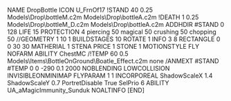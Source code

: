 NAME DropBottle
ICON U_FrnOf17
!STAND  40 0.25 Models\Drop\bottleM.c2m Models\Drop\bottleA.c2m
!DEATH  1 0.25 Models\Drop\bottleM_D.c2m Models\Drop\bottleA.c2m
ADDHDIR #STAND 0 128
LIFE 15
PROTECTION 4 piercing 50 magical 50 crushing 50 chopping 50
//GEOMETRY 1 10 1
BUILDSTAGES 10
ROTATE 1
INFO 3 8
RECTANGLE 0 0 30 30
MATHERIAL 1 STENA
PRICE 1 STONE 1
MOTIONSTYLE FLY
NOFARM
ABILITY ChestMC
/!TEMP 60 0.5 Models\Items\BottleOnGround\Boatle_Effect.c2m none
/ANMEXT #STAND #TEMP 0 0 -290 0.1 2000
NOBLENDING
LOWCOLLISION
INVISIBLEONMINIMAP
FLYPARAM 1 1
INCORPOREAL
ShadowScaleX 1.4
ShadowScaleY 0.7
PortretDisable True
SelPrio 6
ABILITY UA_aMagicImmunity_Sunduk
NOALTINFO
[END]
